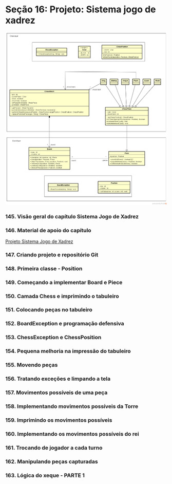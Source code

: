 # Seção 16: Projeto: Sistema jogo de xadrez

![Chess System design](chess-system-design.png "Chess System design")

### 145. Visão geral do capítulo Sistema Jogo de Xadrez

### 146. Material de apoio do capítulo

[Projeto Sistema Jogo de Xadrez](https://github.com/Alexandresl/Curso-java-1/blob/master/PDFs/Aula%20143%20-%20Projeto%20Sistema%20de%20Xadrez.pdf)

### 147. Criando projeto e repositório Git

### 148. Primeira classe - Position

### 149. Começando a implementar Board e Piece

### 150. Camada Chess e imprimindo o tabuleiro

### 151. Colocando peças no tabuleiro

### 152. BoardException e programação defensiva

### 153. ChessException e ChessPosition

### 154. Pequena melhoria na impressão do tabuleiro

### 155. Movendo peças

### 156. Tratando exceções e limpando a tela

### 157. Movimentos possíveis de uma peça 

### 158. Implementando movimentos possíveis da Torre

### 159. Imprimindo os movimentos possíveis

### 160. Implementando os movimentos possíveis do rei

### 161. Trocando de jogador a cada turno

### 162. Manipulando peças capturadas

### 163. Lógica do xeque - PARTE 1